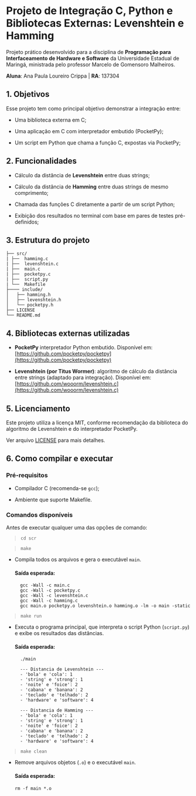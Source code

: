 # Projeto de Integração C, Python e Bibliotecas Externas: Levenshtein e Hamming

Projeto prático desenvolvido para a disciplina de **Programação para Interfaceamento de Hardware e Software** da Universidade Estadual de Maringá, ministrada pelo professor Marcelo de Gomensoro Malheiros.

**Aluna**: Ana Paula Loureiro Crippa | **RA**: 137304

## 1. Objetivos

Esse projeto tem como principal objetivo demonstrar a integração entre:

- Uma biblioteca externa em C;

- Uma aplicação em C com interpretador embutido (PocketPy);

- Um script em Python que chama a função C, expostas via PocketPy;

## 2. Funcionalidades

- Cálculo da distância de **Levenshtein** entre duas strings;

- Cálculo da distância de **Hamming** entre duas strings de mesmo comprimento;

- Chamada das funções C diretamente a partir de um script Python;

- Exibição dos resultados no terminal com base em pares de testes pré-definidos;

## 3. Estrutura do projeto

```
├── src/
| ├──  hamming.c
| ├──  levenshtein.c
| ├──  main.c
| ├──  pocketpy.c
| ├──  script.py
| └──  Makefile
├──── include/
│   ├── hamming.h
│   ├── levenshtein.h
│   └── pocketpy.h
├── LICENSE
└── README.md
```

## 4. Bibliotecas externas utilizadas

- **PocketPy** interpretador Python embutido. Disponível em: [https://github.com/pocketpy/pocketpy](https://github.com/pocketpy/pocketpy)

- **Levenshtein (por Titus Wormer)**: algoritmo de cálculo da distância entre strings (adaptado para integração). Disponível em: [https://github.com/wooorm/levenshtein.c](https://github.com/wooorm/levenshtein.c)

## 5. Licenciamento

Este projeto utiliza a licença MIT, conforme recomendação da biblioteca do algoritmo de Levenshtein e do interpretador PocketPy.

Ver arquivo [LICENSE](LICENSE) para mais detalhes.

## 6. Como compilar e executar

### Pré-requisitos

- Compilador C (recomenda-se `gcc`);

- Ambiente que suporte Makefile.

### Comandos disponíveis

Antes de executar qualquer uma das opções de comando:
> `cd scr`

> `make`  
- Compila todos os arquivos e gera o executável `main`.
    
    #### Saída esperada:
  ```
    gcc -Wall -c main.c
    gcc -Wall -c pocketpy.c
    gcc -Wall -c levenshtein.c
    gcc -Wall -c hamming.c
    gcc main.o pocketpy.o levenshtein.o hamming.o -lm -o main -static
  ```

> `make run`  
- Executa o programa principal, que interpreta o script Python (`script.py`) e exibe os resultados das distâncias.

    #### Saída esperada:
  ```
    ./main

    --- Distancia de Levenshtein ---
    - 'bola' e 'cola': 1
    - 'string' e 'strong': 1
    - 'noite' e 'foice': 2
    - 'cabana' e 'banana': 2
    - 'teclado' e 'telhado': 2
    - 'hardware' e 'software': 4

    --- Distancia de Hamming ---
    - 'bola' e 'cola': 1
    - 'string' e 'strong': 1
    - 'noite' e 'foice': 2
    - 'cabana' e 'banana': 2
    - 'teclado' e 'telhado': 2
    - 'hardware' e 'software': 4
  ```

> `make clean`  
- Remove arquivos objetos (`.o`) e o executável `main`.
    
    #### Saída esperada:
    ```
    rm -f main *.o
    ```